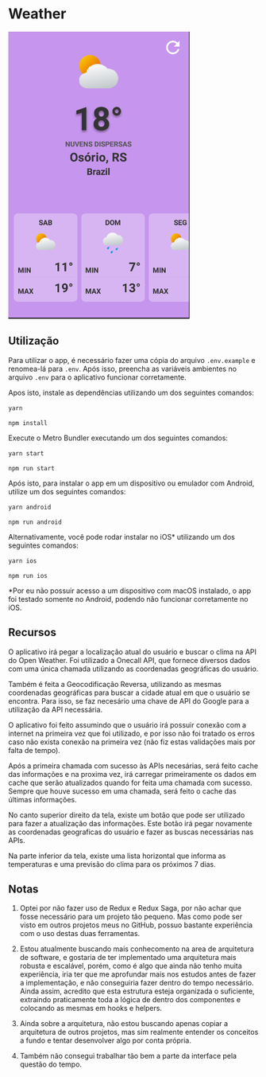 # Weather

![App Screen Image](./.readme/images/app-screen.png)

## Utilização

Para utilizar o app, é necessário fazer uma cópia do arquivo `.env.example` e renomea-lá para `.env`. Após isso, preencha as variáveis ambientes no arquivo `.env` para o aplicativo funcionar corretamente.

Apos isto, instale as dependências utilizando um dos seguintes comandos:

```
yarn
```

```
npm install
```

Execute o Metro Bundler executando um dos seguintes comandos:

```
yarn start
```

```
npm run start
```

Após isto, para instalar o app em um dispositivo ou emulador com Android, utilize um dos seguintes comandos:

```
yarn android
```

```
npm run android
```

Alternativamente, você pode rodar instalar no iOS\* utilizando um dos seguintes comandos:

```
yarn ios
```

```
npm run ios
```

\*Por eu não possuir acesso a um dispositivo com macOS instalado, o app foi testado somente no Android, podendo não funcionar corretamente no iOS.

## Recursos

O aplicativo irá pegar a localização atual do usuário e buscar o clima na API do Open Weather. Foi utilizado a Onecall API, que fornece diversos dados com uma única chamada utilizando as coordenadas geográficas do usuário.

Também é feita a Geocodificação Reversa, utilizando as mesmas coordenadas geográficas para buscar a cidade atual em que o usuário se encontra. Para isso, se faz necesário uma chave de API do Google para a utilização da API necessária.

O aplicativo foi feito assumindo que o usuário irá possuir conexão com a internet na primeira vez que foi utilizado, e por isso não foi tratado os erros caso não exista conexão na primeira vez (não fiz estas validações mais por falta de tempo).

Após a primeira chamada com sucesso às APIs necesárias, será feito cache das informações e na proxima vez, irá carregar primeiramente os dados em cache que serão atualizados quando for feita uma chamada com sucesso. Sempre que houve sucesso em uma chamada, será feito o cache das últimas informações.

No canto superior direito da tela, existe um botão que pode ser utilizado para fazer a atualização das informações. Este botão irá pegar novamente as coordenadas geograficas do usuário e fazer as buscas necessárias nas APIs.

Na parte inferior da tela, existe uma lista horizontal que informa as temperaturas e uma previsão do clima para os próximos 7 dias.

## Notas

1. Optei por não fazer uso de Redux e Redux Saga, por não achar que fosse necessário para um projeto tão pequeno. Mas como pode ser visto em outros projetos meus no GitHub, possuo bastante experiência com o uso destas duas ferramentas.

2. Estou atualmente buscando mais conhecomento na area de arquitetura de software, e gostaria de ter implementado uma arquitetura mais robusta e escalável, porém, como é algo que ainda não tenho muita experiência, iria ter que me aprofundar mais nos estudos antes de fazer a implementação, e não conseguiria fazer dentro do tempo necessário. Ainda assim, acredito que esta estrutura esteja organizada o suficiente, extraindo praticamente toda a lógica de dentro dos componentes e colocando as mesmas em hooks e helpers.

3. Ainda sobre a arquitetura, não estou buscando apenas copiar a arquitetura de outros projetos, mas sim realmente entender os conceitos a fundo e tentar desenvolver algo por conta própria.

4. Também não consegui trabalhar tão bem a parte da interface pela questão do tempo.
